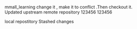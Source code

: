 mmall_learning   change it , make it to conflict .Then checkout it.  
Updated upstream
remote  repository
123456
123456

local repostitory
Stashed changes
